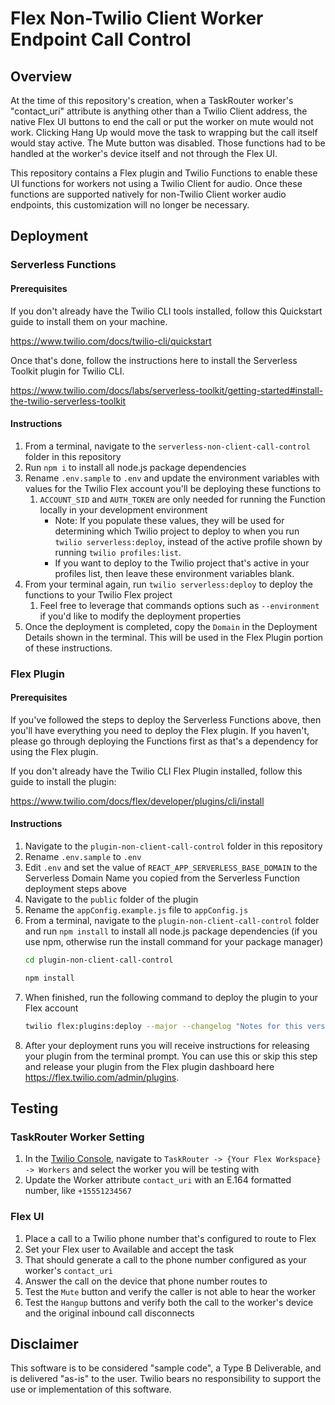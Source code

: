# Flex Non-Twilio Client Worker Endpoint Call Control

## Overview

At the time of this repository's creation, when a TaskRouter worker's "contact_uri" attribute is anything other than a Twilio Client address, the native Flex UI buttons to end the call or put the worker on mute would not work. Clicking Hang Up would move the task to wrapping but the call itself would stay active. The Mute button was disabled. Those functions had to be handled at the worker's device itself and not through the Flex UI.

This repository contains a Flex plugin and Twilio Functions to enable these UI functions for workers not using a Twilio Client for audio. Once these functions are supported natively for non-Twilio Client worker audio endpoints, this customization will no longer be necessary.

## Deployment

### Serverless Functions

#### Prerequisites

If you don't already have the Twilio CLI tools installed, follow this Quickstart guide to install them on your machine.

https://www.twilio.com/docs/twilio-cli/quickstart

Once that's done, follow the instructions here to install the Serverless Toolkit plugin for Twilio CLI.

https://www.twilio.com/docs/labs/serverless-toolkit/getting-started#install-the-twilio-serverless-toolkit

#### Instructions

1. From a terminal, navigate to the `serverless-non-client-call-control` folder in this repository
1. Run `npm i` to install all node.js package dependencies
1. Rename `.env.sample` to `.env` and update the environment variables with values for the Twilio Flex account you'll be deploying these functions to
    1. `ACCOUNT_SID` and `AUTH_TOKEN` are only needed for running the Function locally in your development environment
        * Note: If you populate these values, they will be used for determining which Twilio project to deploy to when you run `twilio serverless:deploy`, instead of the active profile shown by running `twilio profiles:list`.
        * If you want to deploy to the Twilio project that's active in your profiles list, then leave these environment variables blank.
1. From your terminal again, run `twilio serverless:deploy` to deploy the functions to your Twilio Flex project
    1. Feel free to leverage that commands options such as `--environment` if you'd like to modify the deployment properties
1. Once the deployment is completed, copy the `Domain` in the Deployment Details shown in the terminal. This will be used in the Flex Plugin portion of these instructions.

### Flex Plugin

#### Prerequisites

If you've followed the steps to deploy the Serverless Functions above, then you'll have everything you need to deploy the Flex plugin. If you haven't, please go through deploying the Functions first as that's a dependency for using the Flex plugin.

If you don't already have the Twilio CLI Flex Plugin installed, follow this guide to install the plugin:

https://www.twilio.com/docs/flex/developer/plugins/cli/install

#### Instructions

1. Navigate to the `plugin-non-client-call-control` folder in this repository
1. Rename `.env.sample` to `.env`
1. Edit `.env` and set the value of `REACT_APP_SERVERLESS_BASE_DOMAIN` to the Serverless Domain Name you copied from the Serverless Function deployment steps above
1. Navigate to the `public` folder of the plugin
1. Rename the `appConfig.example.js` file to `appConfig.js`
1. From a terminal, navigate to the `plugin-non-client-call-control` folder and run `npm install` to install all node.js package dependencies (if you use npm, otherwise run the install command for your package manager)
    ```bash
    cd plugin-non-client-call-control

    npm install
    ```
1. When finished, run the following command to deploy the plugin to your Flex account
    ```bash
    twilio flex:plugins:deploy --major --changelog "Notes for this version" --description "Functionality of the plugin"
    ```
1. After your deployment runs you will receive instructions for releasing your plugin from the terminal prompt. You can use this or skip this step and release your plugin from the Flex plugin dashboard here https://flex.twilio.com/admin/plugins.

## Testing

### TaskRouter Worker Setting

1. In the [Twilio Console](twilio.com/console), navigate to `TaskRouter -> {Your Flex Workspace} -> Workers` and select the worker you will be testing with
1. Update the Worker attribute `contact_uri` with an E.164 formatted number, like `+15551234567`

### Flex UI

1. Place a call to a Twilio phone number that's configured to route to Flex
1. Set your Flex user to Available and accept the task
1. That should generate a call to the phone number configured as your worker's `contact_uri`
1. Answer the call on the device that phone number routes to
1. Test the `Mute` button and verify the caller is not able to hear the worker
1. Test the `Hangup` buttons and verify both the call to the worker's device and the original inbound call disconnects

## Disclaimer
This software is to be considered "sample code", a Type B Deliverable, and is delivered "as-is" to the user. Twilio bears no responsibility to support the use or implementation of this software.
